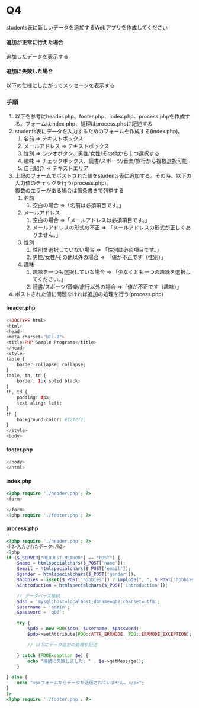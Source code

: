 # Q4
students表に新しいデータを追加するWebアプリを作成してください  

#### 追加が正常に行えた場合
追加したデータを表示する

#### 追加に失敗した場合
以下の仕様にしたがってメッセージを表示する

### 手順

1. 以下を参考にheader.php、footer.php、index.php、process.phpを作成する。フォームはindex.php、処理はprocess.phpに記述する
2. students表にデータを入力するためのフォームを作成する(index.php)。
   1. 名前 => テキストボックス
   2. メールアドレス => テキストボックス
   3. 性別 => ラジオボタン、男性/女性/その他から１つ選択する
   4. 趣味 => チェックボックス、読書/スポーツ/音楽/旅行から複数選択可能
   5. 自己紹介 => テキストエリア
3. 上記のフォームでポストされた値をstudents表に追加する。その時、以下の入力値のチェックを行う(process.php)。<br>複数のエラーがある場合は箇条書きで列挙する
   1. 名前
      1. 空白の場合 =>「名前は必須項目です。」
   2. メールアドレス
      1. 空白の場合 =>「メールアドレスは必須項目です。」
      2. メールアドレスの形式の不正 => 「メールアドレスの形式が正しくありません。」
   3. 性別
      1. 性別を選択していない場合 => 「性別は必須項目です。」
      2. 男性/女性/その他以外の場合 => 「値が不正です（性別）」
   4. 趣味
      1. 趣味を一つも選択していな場合 => 「少なくとも一つの趣味を選択してください。」
      2. 読書/スポーツ/音楽/旅行以外の場合 =>「値が不正です（趣味）」
4. ポストされた値に問題なければ追加の処理を行う(process.php)

#### header.php
``` php
<!DOCTYPE html>
<html>
<head>
<meta charset="UTF-8">
<title>PHP Sample Programs</title>
</head>
<style>
table {
	border-collapse: collapse;
}
table, th, td {
	border: 1px solid black;
}
th, td {
	padding: 8px;
	text-aling: left;
}
th {
	background-color: #f2f2f2;
}
</style>
<body>
```

#### footer.php
``` php
</body>
</html>
```

#### index.php
``` php
<?php require './header.php'; ?>
<form>

</form>
<?php require './footer.php'; ?>
```

#### process.php
``` php
<?php require './header.php'; ?>
<h2>入力されたデータ</h2>
<?php
if ($_SERVER["REQUEST_METHOD"] == "POST") {
    $name = htmlspecialchars($_POST['name']);
    $email = htmlspecialchars($_POST['email']);
    $gender = htmlspecialchars($_POST['gender']);
    $hobbies = isset($_POST['hobbies']) ? implode(", ", $_POST['hobbies']) : "";
    $introduction = htmlspecialchars($_POST['introduction']);

    // データベース接続
    $dsn = 'mysql:host=localhost;dbname=q02;charset=utf8';
    $username = 'admin';
    $password = 'q02';

    try {
        $pdo = new PDO($dsn, $username, $password);
        $pdo->setAttribute(PDO::ATTR_ERRMODE, PDO::ERRMODE_EXCEPTION);

        // 以下にデータ追加の処理を記述

    } catch (PDOException $e) {
        echo "接続に失敗しました: " . $e->getMessage();
    }

} else {
    echo "<p>フォームからデータが送信されていません。</p>";
}
?>
<?php require './footer.php'; ?>

```
